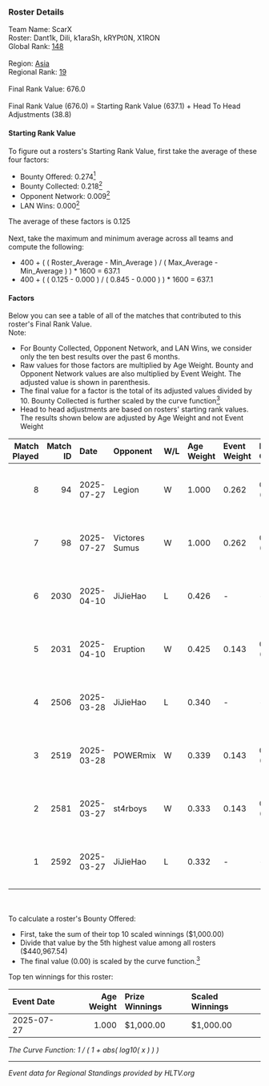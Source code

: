 ### Roster Details<br />
Team Name: ScarX<br />
Roster: Dant1k, Dili, k1araSh, kRYPt0N, X1RON<br />
Global Rank: [148](../../standings_global_2025_08_04.md)<br />
<br />
Region: [Asia]( ../../standings_asia_2025_08_04.md)<br />
Regional Rank: [19]( ../../standings_asia_2025_08_04.md)<br />
<br />
Final Rank Value:  676.0<br />
<br />
Final Rank Value (676.0) = Starting Rank Value (637.1) + Head To Head Adjustments (38.8)<br />

#### Starting Rank Value<br />
To figure out a rosters's Starting Rank Value, first take the average of these four factors:<br />
- Bounty Offered: 0.274[<sup>1</sup>](#table2)
- Bounty Collected: 0.218[<sup>2</sup>](#table1)
- Opponent Network: 0.009[<sup>2</sup>](#table1)
- LAN Wins: 0.000[<sup>2</sup>](#table1)

The average of these factors is 0.125<br />
<br />
Next, take the maximum and minimum average across all teams and compute the following:<br />
- 400 + ( ( Roster_Average - Min_Average ) / ( Max_Average - Min_Average ) ) * 1600 = 637.1
- 400 + ( ( 0.125 - 0.000 ) / ( 0.845 - 0.000 ) ) * 1600 = 637.1


#### Factors<br />
Below you can see a table of all of the matches that contributed to this roster's Final Rank Value.<br />
Note:<br />

- For Bounty Collected, Opponent Network, and LAN Wins, we consider only the ten best results over the past 6 months.
- Raw values for those factors are multiplied by Age Weight. Bounty and Opponent Network values are also multiplied by Event Weight. The adjusted value is shown in parenthesis.
- The final value for a factor is the total of its adjusted values divided by 10. Bounty Collected is further scaled by the curve function[<sup>3</sup>](#curveFunction)
- Head to head adjustments are based on rosters' starting rank values. The results shown below are adjusted by Age Weight and not Event Weight
<span id="table1"></span><br />


| Match Played | Match ID | Date       | Opponent       | W/L | Age Weight | Event Weight | Bounty Collected | Opponent Network | LAN Wins  | H2H Adj. | Roster                                |
| -: | -: | :- | :- | :- | :- | :- | :- | :- | :- | -: | :- |
|            8 |       94 | 2025-07-27 | Legion         | W   | 1.000      | 0.262        | 0.005 (0.001)    | 0.180 (0.047)    | 0 (0.000) |    16.29 | Dant1k, Dili, k1araSh, kRYPt0N, X1RON |
|            7 |       98 | 2025-07-27 | Victores Sumus | W   | 1.000      | 0.262        | 0.003 (0.001)    | 0.111 (0.029)    | 0 (0.000) |    12.24 | Dant1k, Dili, k1araSh, kRYPt0N, X1RON |
|            6 |     2030 | 2025-04-10 | JiJieHao       | L   | 0.426      | -            | -                | -                | -         |    -1.68 | Dant1k, Dili, k1araSh, kRYPt0N, X1RON |
|            5 |     2031 | 2025-04-10 | Eruption       | W   | 0.425      | 0.143        | 0.009 (0.001)    | 0.167 (0.010)    | 0 (0.000) |    10.02 | Dant1k, Dili, k1araSh, kRYPt0N, X1RON |
|            4 |     2506 | 2025-03-28 | JiJieHao       | L   | 0.340      | -            | -                | -                | -         |    -1.27 | Dant1k, Dili, k1araSh, kRYPt0N, X1RON |
|            3 |     2519 | 2025-03-28 | POWERmix       | W   | 0.339      | 0.143        | 0.000 (0.000)    | 0.023 (0.001)    | 0 (0.000) |     2.30 | Dant1k, Dili, k1araSh, kRYPt0N, X1RON |
|            2 |     2581 | 2025-03-27 | st4rboys       | W   | 0.333      | 0.143        | 0.000 (0.000)    | 0.000 (0.000)    | 0 (0.000) |     2.15 | Dant1k, Dili, k1araSh, kRYPt0N, X1RON |
|            1 |     2592 | 2025-03-27 | JiJieHao       | L   | 0.332      | -            | -                | -                | -         |    -1.23 | Dant1k, Dili, k1araSh, kRYPt0N, X1RON |

<br />
<span id="table2"></span><br />
To calculate a roster's Bounty Offered:<br />

- First, take the sum of their top 10 scaled winnings ($1,000.00)
- Divide that value by the 5th highest value among all rosters ($440,967.54)
- The final value (0.00) is scaled by the curve function.[<sup>3</sup>](#curveFunction)

Top ten winnings for this roster:<br />

| Event Date | Age Weight | Prize Winnings | Scaled Winnings |
| :- | -: | :- | :- |
| 2025-07-27 |      1.000 | $1,000.00      | $1,000.00       |


<span id="curveFunction"></span>_The Curve Function: 1 / ( 1 + abs( log10( x ) ) )_<br />

---
_Event data for Regional Standings provided by HLTV.org_<br />
